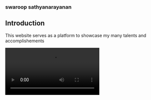 ### swaroop sathyanarayanan 

## Introduction
This website serves as a platform to showcase my many talents and accomplishements

<video controls>
  <source src="swaroopsath.github.io
/Snaptik.app_7244755227688176942.MP4
" type="video/mp4">
  Your browser does not support the video tag.
</video>
